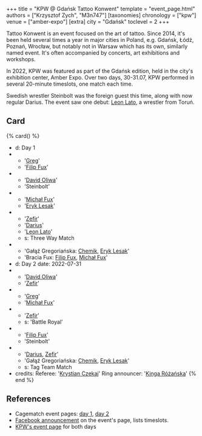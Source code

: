 +++
title = "KPW @ Gdańsk Tattoo Konwent"
template = "event_page.html"
authors = ["Krzysztof Zych", "M3n747"]
[taxonomies]
chronology = ["kpw"]
venue = ["amber-expo"]
[extra]
city = "Gdańsk"
toclevel = 2
+++

Tattoo Konwent is an event focused on the art of tattoo. Since 2014, it's been held several times a year in major cities in Poland, e.g. Gdańsk, Łódź, Poznań, Wrocław, but notably not in Warsaw which has its own, similarly named event. It's often accompanied by concerts, art exhibitions and workshops.

In 2022, KPW was featured as part of the Gdańsk edition, held in the city's exhibition center, Amber Expo. Over two days, 30-31.07, KPW performed in several 20-minute timeslots, one match each time.

Swedish wrestler Steinbolt was the foreign guest this time, along with now regular Darius. The event saw one debut: [Leon Lato](@/w/leon-lato.md), a wrestler from Toruń.

## Card

{% card() %}
- d: Day 1
- - '[Greg](@/w/greg.md)'
  - '[Filip Fux](@/w/filip-fux.md)'
- - '[David Oliwa](@/w/david-oliwa.md)'
  - 'Steinbolt'
- - '[Michał Fux](@/w/michal-fux.md)'
  - '[Eryk Lesak](@/w/eryk-lesak.md)'
- - '[Zefir](@/w/zefir.md)'
  - '[Darius](@/w/darius.md)'
  - '[Leon Lato](@/w/leon-lato.md)'
  - s: Three Way Match
- - 'Gałąź Gregoriańska: [Chemik](@/w/chemik.md), [Eryk Lesak](@/w/eryk-lesak.md)'
  - 'Bracia Fux: [Filip Fux](@/w/filip-fux.md), [Michał Fux](@/w/michal-fux.md)'
- d: Day 2
  date: 2022-07-31
- - '[David Oliwa](@/w/david-oliwa.md)'
  - '[Zefir](@/w/zefir.md)'
- - '[Greg](@/w/greg.md)'
  - '[Michał Fux](@/w/michal-fux.md)'
- - '[Zefir](@/w/zefir.md)'
  - s: 'Battle Royal'
- - '[Filip Fux](@/w/filip-fux.md)'
  - 'Steinbolt'
- - '[Darius](@/w/darius.md), [Zefir](@/w/zefir.md)'
  - 'Gałąź Gregoriańska: [Chemik](@/w/chemik.md), [Eryk Lesak](@/w/eryk-lesak.md)'
  - s: Tag Team Match
- credits:
    Referee: '[Krystian Czekaj](@/w/krystian-czekaj.md)'
    Ring announcer: '[Kinga Różańska](@/w/kinga-miotke.md)'
{% end %}

## References

* Cagematch event pages: [day 1](https://www.cagematch.net/?id=1&nr=348387), [day 2](https://www.cagematch.net/?id=1&nr=348388)
* [Facebook announcement](https://www.facebook.com/TattooKonwent/posts/pfbid02gSGuoY1rmy3iHyzg9CDVLakhqShm8T4iH3Ys9sDzBxEqNjcubNKuQu2pnq29mY1Tl) on the event's page, lists timeslots.
* [KPW's event page](https://kpwrestling.pl/events/gdansk-tattoo-konwent-2023/) for both days
